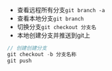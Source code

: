 - 查看远程所有分支`git branch -a`
- 查看本地分支`git branch`
- 切换分支`git checkout 分支名`
- 本地创建分支并推送到git上
``` js
// 创建创建分支
git checkout -b 分支名称
git push
```